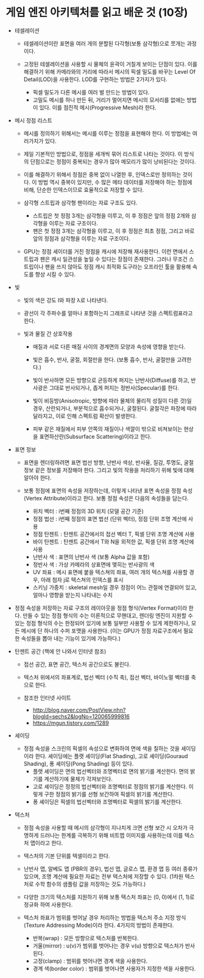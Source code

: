 # 게임 엔진 아키텍처를 읽고 배운 것 (10장)

- 테셀레이션  
  - 테셀레이션이란 표면을 여러 개의 분할된 다각형(보통 삼각형)으로 쪼개는 과정이다.

  - 고정된 테셀레이션을 사용할 시 물체의 윤곽이 거칠게 보이는 단점이 있다. 이를 해결하기 위해 카메라와의 거리에 따라서 메시의 픽셀 밀도를 바꾸는 Level Of Detail(LOD)을 사용한다. LOD를 구현하는 방법은 2가지가 있다.
    - 픽셀 밀도가 다른 메시를 여러 벌 만드는 방법이 있다.
    - 고밀도 메시를 하나 만든 뒤, 거리가 멀어지면 메시의 모서리를 없애는 방법이 있다. 이를 점진적 메시(Progressive Mesh)라 한다.

- 메시 정점 리스트  
  - 메시를 정의하기 위해서는 메시를 이루는 정점을 표현해야 한다. 이 방법에는 여러가지가 있다.

  - 제일 기본적인 방법으로, 정점을 세개씩 묶어 리스트로 나타는 것이다. 이 방식의 단점으로는 정점이 중복되는 경우가 많아 메모리가 많이 낭비된다는 것이다.

  - 이를 해결하기 위해서 정점은 중복 없이 나열한 후, 인덱스로만 정의하는 것이다. 이 방법 역시 중복이 있지만, 수 많은 메타 데이터를 저장해야 하는 정점에 비해, 단순한 인덱스이므로 효율적으로 저장할 수 있다.

  - 삼각형 스트립과 삼각형 팬이라는 자료 구조도 있다.
    - 스트립은 첫 정점 3개는 삼각형을 이루고, 이 후 정점은 앞의 정점 2개와 삼각형을 이루는 자료 구조이다.
    - 팬은 첫 정점 3개는 삼각형을 이루고, 이 후 정점은 최초 정점, 그리고 바로 앞의 정점과 삼각형을 이루는 자료 구조이다.

  - GPU는 정점 셰이더를 거친 정점을 캐시에 저장해 재사용한다. 이런 면에서 스트립과 팬은 캐시 일관성을 높일 수 있다는 장점이 존재한다. 그러나 무조건 스트립이나 팬을 쓰지 않아도 정점 캐시 최적화 도구라는 오프라인 툴을 활용해 속도를 향상 시킬 수 있다.
  
- 빛
  - 빛의 색은 강도 I와 파장 λ로 나타낸다.

  - 광선이 각 주파수를 얼마나 포함하는지 그래프로 나타낸 것을 스펙트럼표라고 한다.
  
  - 빛과 물질 간 상호작용
    - 매질과 서로 다른 매질 사이의 경계면의 모양과 속성에 영향을 받는다.

    - 빛은 흡수, 반사, 굴절, 회절만을 한다. (보통 흡수, 반사, 굴절만을 고려한다.)

    - 빛이 반사하면 모든 방향으로 균등하게 퍼지는 난반사(Diffuse)를 하고, 반사광은 그대로 반사되거나, 좁게 퍼지는 정반사(Specular)를 한다.

    - 빛이 비등방(Anisotropic, 방향에 따라 물체의 물리적 성질이 다른 것)일 경우, 산란되거나, 부분적으로 흡수되거나, 굴절된다. 굴절각은 파장에 따라 달라지고, 이로 인해 스펙트럼 확산이 발생한다.

    - 피부 같은 재질에서 피부 안쪽의 재질이나 색깔이 밖으로 비쳐보이는 현상을 표면하산란(Subsurface Scattering)이라고 한다.

- 표면 정보  
  - 표면을 렌더링하려면 표면 법선 방향, 난반사 색상, 반사율, 질감, 투명도, 굴절 정보 같은 정보를 저장해야 한다. 그리고 빛의 작용을 처리하기 위해 빛에 대해 알아야 한다.

  - 보통 정점에 표면의 속성을 저장하는데, 이렇게 나타낸 표면 속성을 정점 속성(Vertex Attribute)이라고 한다. 보통 정점 속성은 다음의 속성들을 담는다.
    - 위치 벡터 : i번째 정점의 3D 위치 (모델 공간 기준)
    - 정점 법선 : i번째 정점의 표면 법선 (단위 벡터), 정점 단위 조명 계산에 사용
    - 정점 탄젠트 : 탄젠트 공간에서의 접선 벡터 T, 픽셀 단위 조명 계산에 사용
    - 바이 탄젠트 : 탄젠트 공간에서 T와 N을 외적한 값, 픽셀 단위 조명 계산에 사용
    - 난반사 색 : 표면의 난반사 색 (보통 Alpha 값을 포함)
    - 정반사 색 : 가상 카메라의 상표면에 맺히는 반사광의 색
    - UV 좌표 : 메시 표면에 붙을 텍스쳐의 좌표, 여러 개의 텍스쳐를 사용할 경우, 아래 첨자 j로 텍스쳐의 인덱스를 표시
    - 스키닝 가중치 : skeletal mesh일 경우 정점이 어느 관절에 연결되어 있고, 얼마나 영향을 받는지 나타내는 수치

- 정점 속성을 저장하는 자료 구조의 레이아웃을 정점 형식(Vertex Format)이라 한다. 만들 수 있는 정점 형식의 수는 이론적으로 무핸대고, 렌더링 엔진이 지원할 수 있는 정점 형식의 수는 한정되어 있기에 보통 일부만 사용할 수 있게 제한하거나, 모든 메시에 단 하나의 수퍼 포맷을 사용한다. (이는 GPU가 정점 자료구조에서 필요한 속성들을 뽑아 내는 기능이 있기에 가능하다.)

- 탄젠트 공간 (책에 안 나와서 인터넷 참조)

  - 접선 공간, 표면 공간, 텍스처 공간으로도 불린다.
  - 텍스처 위에서의 좌표계로, 법선 벡터 (수직 축), 접선 벡터, 바이노멀 벡터를 축으로 한다.

  - 참조한 인터넷 사이트
    - <http://blog.naver.com/PostView.nhn?blogId=sechs2&logNo=120065999816>
    - <https://mgun.tistory.com/1289>

- 셰이딩
  - 정점 속성을 스크린의 픽셀의 속성으로 변화하여 면에 색을 칠하는 것을 셰이딩이라 한다. 셰이딩에는 플랫 셰이딩(Flat Shading), 고로 셰이딩(Gouraud Shading), 퐁 셰이딩(Pong Shading) 등이 있다.
    - 플랫 셰이딩은 면의 법선벡터와 조명벡터로 면의 밝기를 계산한다. 면의 밝기를 계산하기에 물체가 각져보인다.
    - 고로 셰이딩은 정정의 법선벡터와 조명벡터로 정점의 밝기를 계산한다. 이렇게 구한 정점의 밝기를 선형 보간하여 픽셀의 밝기를 계산한다.
    - 퐁 셰이딩은 픽셀의 법선벡터와 조명벡터로 픽셀의 밝기를 계산한다.

- 텍스처
  - 정점 속성을 사용할 때 메시의 삼각형이 지나치게 크면 선형 보간 시 오차가 극명하게 드러나는 한계를 극복하기 위해 비트맵 이미지를 사용하는데 이를 텍스처 맵이라고 한다.

  - 텍스처의 기본 단위를 텍셀이라고 한다.

  - 난반사 맵, 알베도 맵 (PBR의 경우), 법선 맵, 글로스 맵, 환경 맵 등 여러 종류가 있으며, 조명 계산에 필요한 자료는 전부 텍스처에 저장할 수 있다. (1차원 텍스처로 수학 함수의 샘플링 값을 저장하는 것도 가능하다.)

  - 다양한 크기의 텍스처를 지원하기 위해 보통 텍스처 좌표는 (0, 0)에서 (1, 1)로 정규화 하여 사용한다.

  - 텍스처 좌표가 범위를 벗어날 경우 처리하는 방법을 텍스처 주소 지정 방식(Texture Addressing Mode)이라 한다. 4가지의 방법이 존재한다.
    - 반복(wrap) : 모든 방향으로 텍스처를 반복한다.
    - 거울(mirror) : u(v)가 범위를 벗어나는 경우 v(u) 방향으로 텍스처가 반사된다.
    - 고정(clamp) : 범위를 벗어나면 경계 색을 사용한다.
    - 경계 색(border color) : 범위를 벗어나면 사용자가 지정한 색을 사용한다.
